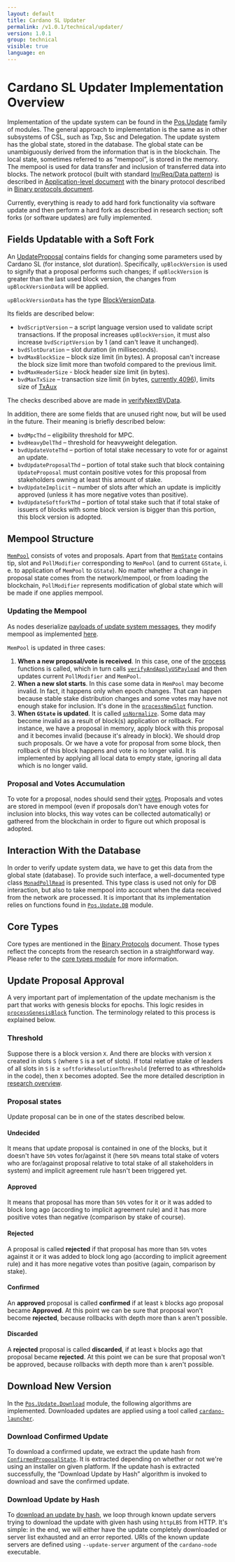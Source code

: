 ```yaml
---
layout: default
title: Cardano SL Updater
permalink: /v1.0.1/technical/updater/
version: 1.0.1
group: technical
visible: true
language: en
---
```

<!-- Reviewed at ac0126b2753f1f5ca6fbfb555783fbeb1aa141bd -->

<!-- Updated at 6b5eda44e5942599a9781e5ad3f51eb820665b83 -->

# Cardano SL Updater Implementation Overview

Implementation of the update system can be found in the
[Pos.Update](https://github.com/input-output-hk/cardano-sl/tree/6b5eda44e5942599a9781e5ad3f51eb820665b83/src/Pos/Update)
family of modules. The general approach to implementation is the same as in
other subsystems of CSL, such as Txp, Ssc and Delegation. The update system has
the global state, stored in the database. The global state can be unambiguously
derived from the information that is in the blockchain. The local state,
sometimes referred to as “mempool”, is stored in the memory. The mempool is used
for data transfer and inclusion of transferred data into blocks. The network
protocol (built with standard [Inv/Req/Data
pattern](https://github.com/input-output-hk/cardano-sl/tree/43a2d079a026b90ba860e79b5be52d1337e26c6f/infra/Pos/Communication/Relay))
is described in [Application-level
document](/technical/protocols/csl-application-level/) with the binary protocol
described in [Binary protocols
document](/technical/protocols/binary-protocols/).

Currently, everything is ready to add hard fork functionality via software
update and then perform a hard fork as described in research section; soft forks
(or software updates) are fully implemented.

## Fields Updatable with a Soft Fork

An
[UpdateProposal](https://github.com/input-output-hk/cardano-sl/blob/43a2d079a026b90ba860e79b5be52d1337e26c6f/update/Pos/Update/Core/Types.hs#L110)
contains fields for changing some parameters used by Cardano SL (for instance,
slot duration). Specifically, `upBlockVersion` is used to signify that a
proposal performs such changes; if `upBlockVersion` is greater than the last
used block version, the changes from `upBlockVersionData` will be applied.

`upBlockVersionData` has the type
[BlockVersionData](https://github.com/input-output-hk/cardano-sl/blob/fe5e6a377ab63c506173545fd4d8633cd1afbdc6/core/Pos/Core/Types.hs#L206).

Its fields are described below:

-   `bvdScriptVersion` – a script language version used to validate script
    transactions. If the proposal increases `upBlockVersion`, it must also
    increase `bvdScriptVersion` by 1 (and can't leave it unchanged).
-   `bvdSlotDuration` – slot duration (in milliseconds).
-   `bvdMaxBlockSize` – block size limit (in bytes). A proposal can't increase
    the block size limit more than twofold compared to the previous limit.
-   `bvdMaxHeaderSize` - block header size limit (in bytes).
-   `bvdMaxTxSize` – transaction size limit (in bytes, [currently
    4096](https://github.com/input-output-hk/cardano-sl/blob/43a2d079a026b90ba860e79b5be52d1337e26c6f/core/constants.yaml#L17)),
    limits size of
    [TxAux](/technical/protocols/binary-protocols/#transaction-auxilary)

The checks described above are made in
[verifyNextBVData](https://github.com/input-output-hk/cardano-sl/blob/893e3c838bf847613313e8dbf04330176a788af4/update/Pos/Update/Poll/Logic/Base.hs#L232).

In addition, there are some fields that are unused right now, but will be used
in the future. Their meaning is briefly described below:

-   `bvdMpcThd` – eligibility threshold for MPC.
-   `bvdHeavyDelThd` – threshold for heavyweight delegation.
-   `bvdUpdateVoteThd` – portion of total stake necessary to vote for or against
    an update.
-   `bvdUpdateProposalThd` – portion of total stake such that block containing
    `UpdateProposal` must contain positive votes for this proposal from
    stakeholders owning at least this amount of stake.
-   `bvdUpdateImplicit` – number of slots after which an update is implicitly
    approved (unless it has more negative votes than positive).
-   `bvdUpdateSoftforkThd` – portion of total stake such that if total stake of
    issuers of blocks with some block version is bigger than this portion, this
    block version is adopted.

## Mempool Structure

[`MemPool`](https://github.com/input-output-hk/cardano-sl/blob/43a2d079a026b90ba860e79b5be52d1337e26c6f/update/Pos/Update/MemState/Types.hs#L29) consists of votes and proposals. Apart from that [`MemState`](https://github.com/input-output-hk/cardano-sl/blob/43a2d079a026b90ba860e79b5be52d1337e26c6f/update/Pos/Update/MemState/Types.hs#L39) contains
tip, slot and `PollModifier` corresponding to `MemPool` (and to current
`GState`, i. e. to application of `MemPool` to `GState`). No matter whether a
change in proposal state comes from the network/mempool, or from loading the
blockchain, `PollModifier` represents modification of global state which will be
made if one applies mempool.

### Updating the Mempool

As nodes deserialize [payloads of update system
messages](/technical/protocols/binary-protocols/#update-system), they modify
mempool as implemented
[here](https://github.com/input-output-hk/cardano-sl/blob/43a2d079a026b90ba860e79b5be52d1337e26c6f/update/Pos/Update/MemState/Functions.hs#L35).

`MemPool` is updated in three cases:

1.  **When a new proposal/vote is received**. In this case, one of the
    [process](https://github.com/input-output-hk/cardano-sl/blob/763822c4fd906f36fa97b6b1f973d31d52342f3f/update/Pos/Update/Logic/Local.hs#L186)
    functions is called, which in turn calls
    [`verifyAndApplyUSPayload`](https://github.com/input-output-hk/cardano-sl/blob/dff5e00612c84af24964a98e5254602fa4f7fc17/update/Pos/Update/Poll/Logic/Apply.hs#L66)
    and then updates current `PollModifier` and `MemPool`.
2.  **When a new slot starts**. In this case some data in `MemPool` may become
    invalid. In fact, it happens only when epoch changes. That can happen
    because stable stake distribution changes and some votes may have not enough
    stake for inclusion. It's done in the
    [`processNewSlot`](https://github.com/input-output-hk/cardano-sl/blob/763822c4fd906f36fa97b6b1f973d31d52342f3f/update/Pos/Update/Logic/Local.hs#L283)
    function.
3.  **When `GState` is updated**. It is called
    [`usNormalize`](https://github.com/input-output-hk/cardano-sl/blob/763822c4fd906f36fa97b6b1f973d31d52342f3f/update/Pos/Update/Logic/Local.hs#L248).
    Some data may become invalid as a result of block(s) application or
    rollback. For instance, we have a proposal in memory, apply block with this
    proposal and it becomes invalid (because it's already in block). We should
    drop such proposals. Or we have a vote for proposal from some block, then
    rollback of this block happens and vote is no longer valid. It is
    implemented by applying all local data to empty state, ignoring all data
    which is no longer valid.

### Proposal and Votes Accumulation

To vote for a proposal, nodes should send their
[votes](https://github.com/input-output-hk/cardano-sl/blob/04dc8e4a640a62f0d82633f3a78ab3d8540fd5e6/update/Pos/Update/Core/Types.hs#L255).
Proposals and votes are stored in mempool (even if proposals don't have enough
votes for inclusion into blocks, this way votes can be collected automatically)
or gathered from the blockchain in order to figure out which proposal is
adopted.

## Interaction With the Database

In order to verify update system data, we have to get this data from the global
state (database). To provide such interface, a well-documented type class
[`MonadPollRead`](https://github.com/input-output-hk/cardano-sl/blob/446444070ee09857603797a90af970fff215c8c5/update/Pos/Update/Poll/Class.hs#L29)
is presented. This type class is used not only for DB interaction, but also to
take mempool into account when the data received from the network are processed.
It is important that its implementation relies on functions found in
[`Pos.Update.DB`](https://github.com/input-output-hk/cardano-sl/blob/04dc8e4a640a62f0d82633f3a78ab3d8540fd5e6/update/Pos/Update/DB.hs) module.

## Core Types

Core types are mentioned in the [Binary Protocols](/technical/protocols/binary-protocols/)
document. Those types reflect the concepts from the research section in a straightforward way.
Please refer to the [core types
module](https://github.com/input-output-hk/cardano-sl/blob/04dc8e4a640a62f0d82633f3a78ab3d8540fd5e6/update/Pos/Update/Core/Types.hs)
for more information.

## Update Proposal Approval

A very important part of implementation of the update mechanism is the part that
works with genesis blocks for epochs. This logic resides in
[`processGenesisBlock`](https://github.com/input-output-hk/cardano-sl/blob/6b5eda44e5942599a9781e5ad3f51eb820665b83/src/Pos/Update/Poll/Logic/Softfork.hs#L68) function.
The terminology related to this process is explained below.

### Threshold

Suppose there is a block version `X`. And there are blocks with version `X`
created in slots `S` (where `S` is a set of slots). If total relative stake of
leaders of all slots in `S` is ≥ `softforkResolutionThreshold` (referred to as
«threshold» in the code), then `X` becomes adopted. See the more detailed
description in [research overview](/cardano/update-mechanism/#soft-fork-updates).

### Proposal states

Update proposal can be in one of the states described below.

#### Undecided

It means that update proposal is contained in one of the blocks, but it doesn't
have `50%` votes for/against it (here `50%` means total stake of voters who are
for/against proposal relative to total stake of all stakeholders in system) and
implicit agreement rule hasn't been triggered yet.

<!-- TODO: **Important remark:** when we are talking about stake, we need to be clear about
which stake distribution we are talking about. For each epoch we know stable distribution
for this epoch. It used in leaders selection (follow-the-satoshi) and also in many other
cases. Stable distribution is distribution as it was ﻿⁠⁠⁠⁠2k﻿⁠⁠⁠⁠ slots before the end of epoch.
To calculate stake of votes for proposal ﻿⁠⁠⁠⁠p﻿⁠⁠⁠⁠ we use stake distribution as per epoch in
which ﻿⁠⁠⁠⁠p﻿⁠⁠⁠⁠ was added to blocks. I. e. distribution which was ﻿⁠⁠⁠⁠2k﻿⁠⁠⁠⁠ slots before the
end of that epoch. This ensures that nobody can transfer his funds to another address
and vote from that address to increase total stake of voters.

**Another important remark:** when we are talking about stake, it's also important to be
clear whether we consider delegated stake. I. e. if Alice delegated to Bob, do we consider
that Alice's funds belong to Bob or Alice? When we use stake for votes, we consider delegated
stake, i. e. we consider that Alice's funds belong to Bob. Note that here we consider
only heavyweight delegation. I hope it's covered in documentation, but I am not sure. -->

#### Approved

It means that proposal has more than `50%` votes for it or it was added to block
long ago (according to implicit agreement rule) and it has more positive votes
than negative (comparison by stake of course).

#### Rejected

A proposal is called **rejected** if that proposal has more than `50%` votes
against it or it was added to block long ago (according to implicit agreement
rule) and it has more negative votes than positive (again, comparison by stake).

#### Confirmed

An **approved** proposal is called **confirmed** if at least `k` blocks ago
proposal became **Approved**. At this point we can be sure that proposal won't
become **rejected**, because rollbacks with depth more than `k` aren't possible.

#### Discarded

A **rejected** proposal is called **discarded**, if at least `k` blocks ago that
proposal became **rejected**. At this point we can be sure that proposal won't
be approved, because rollbacks with depth more than `k` aren't possible.

## Download New Version

In the
[`Pos.Update.Download`](https://github.com/input-output-hk/cardano-sl/blob/04dc8e4a640a62f0d82633f3a78ab3d8540fd5e6/src/Pos/Update/Download.hs)
module, the following algorithms are implemented. Downloaded updates are applied
using a tool called
[`cardano-launcher`](https://github.com/input-output-hk/cardano-sl/blob/82ba83c3ffb670201b309ff47e3d0ab5f4a17455/src/launcher/Main.hs).

### Download Confirmed Update

To download a confirmed update, we extract the update hash from
[`ConfirmedProposalState`](https://github.com/input-output-hk/cardano-sl/blob/04dc8e4a640a62f0d82633f3a78ab3d8540fd5e6/update/Pos/Update/Poll/Types.hs#L114). It is extracted depending on whether or not we're
using an installer on given platform. If the update hash is extracted
successfully, the “Download Update by Hash” algorithm is invoked to download and
save the confirmed update.

### Download Update by Hash

To [download an update by hash](https://github.com/input-output-hk/cardano-sl/blob/daa8b81785f38038187c45385c9a94510a5c3780/src/Pos/Update/Download.hs#L108), we loop through known update servers trying to
download the update with given hash using `httpLBS` from HTTP. It's simple: in
the end, we will either have the update completely downloaded or server list
exhausted and an error reported. URIs of the known update servers are defined
using `--update-server` argument of the `cardano-node` executable.
